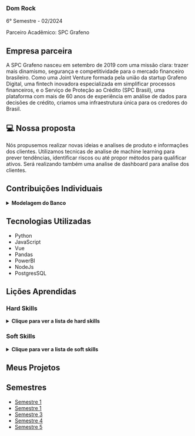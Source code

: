 ### Dom Rock
6° Semestre - 02/2024

Parceiro Acadêmico: SPC Grafeno

## Empresa parceira

A SPC Grafeno nasceu em setembro de 2019 com uma missão clara: trazer mais dinamismo, segurança e competitividade para o mercado financeiro brasileiro. Como uma Joint Venture formada pela união da startup Grafeno Digital, uma fintech inovadora especializada em simplificar processos financeiros, e o Serviço de Proteção ao Crédito (SPC Brasil), uma plataforma com mais de 60 anos de experiência em análise de dados para decisões de crédito, criamos uma infraestrutura única para os credores do Brasil.

## 💻 Nossa proposta

Nós propusemos realizar novas ideias e analises de produto e informações dos clientes. Utilizamos tecnicas de analise de machine learning para prever tendências, identificar riscos ou até propor métodos para qualificar ativos. Será realizando também uma analise de dashboard para analise dos clientes.


## Contribuições Individuais
<details>
 <summary><b>Modelagem do Banco</b></summary>
  <br>
  <p>A modelagem foi utilizada por todo projeto para montar a estrutura do sistema</p>
  

<p>Foi necessario realizar a compreensão das tabelas e suas ligações para após o entendimento realizar a criação do modelo DER e também a analise do PowerBi e também do Machine Learning</p>
</details>


## Tecnologias Utilizadas

- Python
- JavaScript
- Vue
- Pandas
- PowerBI
- NodeJs
- PostgresSQL

## Lições Aprendidas

<p align="justify"></p>

<h3>Hard Skills</h3>
<details>
  <summary><b>Clique para ver a lista de hard skills</b></summary>
<p1>Desenvolvimento da tela de Grafico: Aprendi a realizar a coleta dos dados do cluster criado no machine learning e com isso realizar a plotagem dos graficos</p1>

<summary><p1>Tela do PowerBI: Aprendi a realizar a criação da tela que apresneta o PowerBI que é atualizado automaticamente e possuí a filtragem. </p1>

```java
<template>
    <div class="dashboard-container">
      <h1>DASHBOARD</h1>
      <div class="iframe-container">
        <iframe
          title="API"
          src="https://app.powerbi.com/reportEmbed?reportId=42b14e2d-f74f-4f12-b30e-96f7551782cb&autoAuth=true&ctid=cf72e2bd-7a2b-4783-bdeb-39d57b07f76f"
          frameborder="0"
          allowfullscreen="true">
        </iframe>
      </div>
    </div>
</template>
  
<style scoped>
.dashboard-container {
    margin-left: 300px;
    padding: 20px;
    background-color: #f7f8fa;
    height: 100vh;
    display: flex;
    flex-direction: column;
    align-items: center;
}
  
h1 {
    color: #2c3e50;
    font-family: var(--font-family);
    margin-bottom: 20px;
}
  
.iframe-container {
    width: 90%;
    height: 0;
    padding-bottom: 50%; 
    position: relative;
    box-shadow: 0 4px 8px rgba(0, 0, 0, 0.1);
    border-radius: 8px;
    overflow: hidden;
}
  
iframe {
    position: absolute;
    top: 0;
    left: 0;
    width: 100%;
    height: 100%;
    border: none;
    border-radius: 8px;
}
</style>
```
<p1>Tela do PowerBI: Aprendi a realizar a criação da tela que apresneta o PowerBI que é atualizado automaticamente e possuí a filtragem. </p1></summary>


</details>
<h3>Soft Skills</h3>
<details>
  <summary><b>Clique para ver a lista de soft skills</b></summary>
<p1></p1>

<p1><p1>

</details>


## Meus Projetos
## Semestres

- [Semestre 1](../Semestre01/Semestre01.md)
- [Semestre 1](../Semestre01/Semestre02.md)
- [Semestre 3](../Semestre03/Semestre03.md)
- [Semestre 4](../Semestre04/Semestre04.md)
- [Semestre 5](../Semestre05/Semestre05.md)
